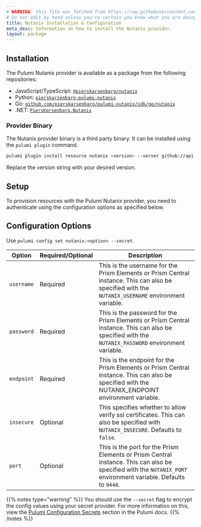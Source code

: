```yaml
---
# WARNING: this file was fetched from https://raw.githubusercontent.com/pierskarsenbarg/pulumi-nutanix/v0.8.0/docs/installation-configuration.md
# Do not edit by hand unless you're certain you know what you are doing!
title: Nutanix Installation & Configuration
meta_desc: Information on how to install the Nutanix provider.
layout: package
---
```


## Installation

The Pulumi Nutanix provider is available as a package from the following repositories:

- JavaScript/TypeScript: [`@pierskarsenbarg/nutanix`](https://www.npmjs.com/package/@pierskarsenbarg/nutanix)
- Python: [`pierskarsenbarg-pulumi-nutanix`](https://pypi.org/project/pulumi-nutanix/)
- Go: [`github.com/pierskarsenbarg/pulumi-nutanix/sdk/go/nutanix`](https://pkg.go.dev/github.com/pierskarsenbarg/pulumi-nutanix/sdk)
- .NET: [`PiersKarsenbarg.Nutanix`](https://www.nuget.org/packages/PiersKarsenbarg.Nutanix)

### Provider Binary

The Nutanix provider binary is a third party binary. It can be installed using the `pulumi plugin` command.

```bash
pulumi plugin install resource nutanix <version> --server github://api.github.com/pierskarsenbarg
```

Replace the version string with your desired version.

## Setup

To provision resources with the Pulumi Nutanix provider, you need to authenticate using the configuration options as specified below.

## Configuration Options

Use `pulumi config set nutanix:<option> --secret`.

| Option     | Required/Optional | Description                                                                                                                                         |
| ---------- | ----------------- | --------------------------------------------------------------------------------------------------------------------------------------------------- |
| `username` | Required          | This is the username for the Prism Elements or Prism Central instance. This can also be specified with the `NUTANIX_USERNAME` environment variable. |
| `password` | Required          | This is the password for the Prism Elements or Prism Central instance. This can also be specified with the `NUTANIX_PASSWORD` environment variable. |
| `endpoint` | Required          | This is the endpoint for the Prism Elements or Prism Central instance. This can also be specified with the NUTANIX_ENDPOINT environment variable.   |
| `insecure` | Optional          | This specifies whether to allow verify ssl certificates. This can also be specified with `NUTANIX_INSECURE`. Defaults to `false`.                     |
| `port`     | Optional          | This is the port for the Prism Elements or Prism Central instance. This can also be specified with the `NUTANIX_PORT` environment variable. Defaults to `9440`. |

{{% notes type="warning" %}}
You should use the `--secret` flag to encrypt the config values using your secret provider. For more information on this, view the [Pulumi Configuration Secrets](https://www.pulumi.com/docs/intro/concepts/secrets/#secrets) section in the Pulumi docs.
{{% /notes %}}
